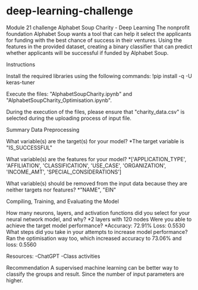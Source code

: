 # deep-learning-challenge
Module 21 challenge
Alphabet Soup Charity - Deep Learning
The nonprofit foundation Alphabet Soup wants a tool that can help it select the applicants for funding with the best chance of success in their ventures. Using the features in the provided dataset, creating a binary classifier that can predict whether applicants will be successful if funded by Alphabet Soup.

Instructions


Install the required libraries using the following commands: !pip install -q -U keras-tuner

Execute the files: "AlphabetSoupCharity.ipynb" and "AlphabetSoupCharity_Optimisation.ipynb".

During the execution of the files, please ensure that "charity_data.csv" is selected during the uploading process of input file.

Summary
Data Preprocessing


What variable(s) are the target(s) for your model?
*The target variable is "IS_SUCCESSFUL"

What variable(s) are the features for your model?
*['APPLICATION_TYPE',
 'AFFILIATION',
 'CLASSIFICATION',
 'USE_CASE',
 'ORGANIZATION',
 'INCOME_AMT',
 'SPECIAL_CONSIDERATIONS']

What variable(s) should be removed from the input data because they are neither targets nor features?
*"NAME", "EIN"

Compiling, Training, and Evaluating the Model

How many neurons, layers, and activation functions did you select for your neural network model, and why?
*2  layers with 120 nodes
Were you able to achieve the target model performance?
*Accuracy: 72.91%
 Loss: 0.5530
What steps did you take in your attempts to increase model performance?
Ran the optimisation way too, which increased accuracy to 73.06% and loss: 0.5560

Resources:
-ChatGPT
-Class activities


Recommendation
A supervised machine learning can be better way to classify the groups and result. Since the number of input parameters are higher.
